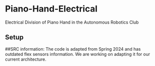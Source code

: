 # Piano-Hand-Electrical

Electrical Division of Piano Hand in the Autonomous Robotics Club

## Setup

##SRC information:
The code is adapted from Spring 2024 and has outdated flex sensors information. We are working on adapting it for our current architecture. 
